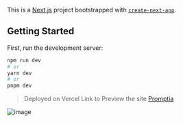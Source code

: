 This is a [Next.js](https://nextjs.org/) project bootstrapped with [`create-next-app`](https://github.com/vercel/next.js/tree/canary/packages/create-next-app).

## Getting Started

First, run the development server:

```bash
npm run dev
# or
yarn dev
# or
pnpm dev
```

> Deployed on Vercel
> Link to Preview the site [Promptia](https://promptia-lklkw39x5-ambitioussam.vercel.app/)

![image](https://github.com/AmbitiousSam/promptia/assets/54389032/60e6f637-647d-47ff-a00c-6461aa6f5eb8)
